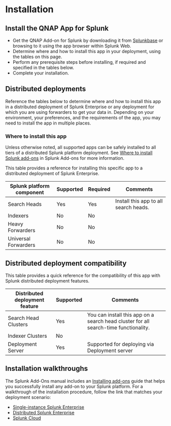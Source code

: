 # Installation

## Install the QNAP App for Splunk

- Get the QNAP Add-on for Splunk by downloading it from [Splunkbase](https://splunkbase.splunk.com/app/4637/) or browsing to it using the app browser within Splunk Web.
- Determine where and how to install this app in your deployment, using the tables on this page.
- Perform any prerequisite steps before installing, if required and specified in the tables below.
- Complete your installation.


## Distributed deployments

Reference the tables below to determine where and how to install this app in a distributed deployment of Splunk Enterprise or any deployment for which you are using forwarders to get your data in. Depending on your environment, your preferences, and the requirements of the app, you may need to install the app in multiple places.

### Where to install this app

Unless otherwise noted, all supported apps can be safely installed to all tiers of a distributed Splunk platform deployment. See [Where to install Splunk add-ons](http://docs.splunk.com/Documentation/AddOns/released/Overview/Wheretoinstall) in Splunk Add-ons for more information.

This table provides a reference for installing this specific app to a distributed deployment of Splunk Enterprise.

| Splunk platform component | Supported | Required | Comments
| ------------------------- | --------- | -------- | --------
| Search Heads              | Yes       | Yes      | Install this app to all search heads.
| Indexers                  | No        | No       |
| Heavy Forwarders          | No        | No       |
| Universal Forwarders      | No        | No       |

## Distributed deployment compatibility

This table provides a quick reference for the compatibility of this app with Splunk distributed deployment features.

| Distributed deployment feature | Supported | Comments
| ------------------------------ | --------- | --------
| Search Head Clusters           | Yes       | You can install this app on a search head cluster for all search-time functionality.
| Indexer Clusters               | No        |
| Deployment Server              | Yes       | Supported for deploying via Deployment server

## Installation walkthroughs

The Splunk Add-Ons manual includes an [Installing add-ons](http://docs.splunk.com/Documentation/AddOns/released/Overview/Installingadd-ons) guide that helps you successfully install any add-on to your Splunk platform.
For a walkthrough of the installation procedure, follow the link that matches your deployment scenario:

- [Single-instance Splunk Enterprise](http://docs.splunk.com/Documentation/AddOns/released/Overview/Singleserverinstall)
- [Distributed Splunk Enterprise](http://docs.splunk.com/Documentation/AddOns/released/Overview/Distributedinstall)
- [Splunk Cloud](http://docs.splunk.com/Documentation/AddOns/released/Overview/SplunkCloudinstall)
